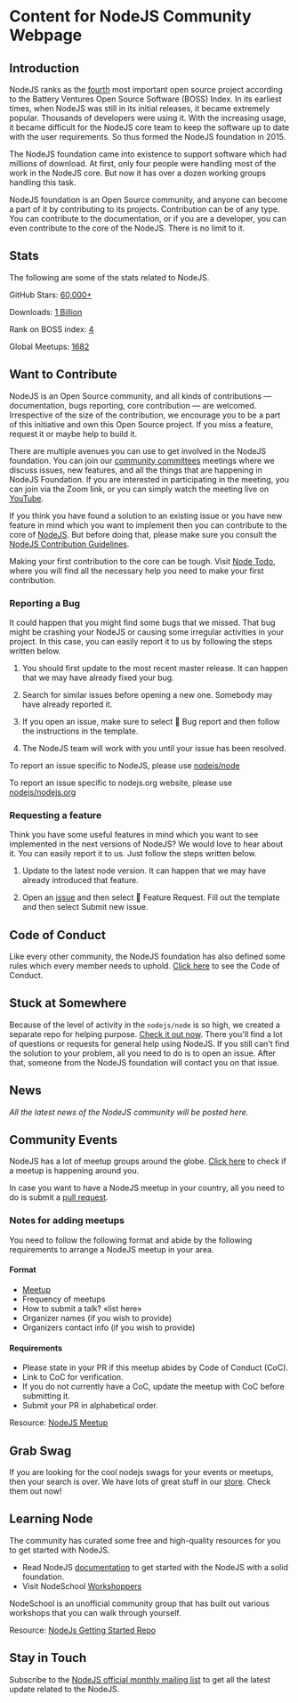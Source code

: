# Content for NodeJS Community Webpage

## Introduction

NodeJS ranks as the [fourth]((https://www.battery.com/powered/boss-index-tracking-explosive-growth-open-source-software/)) most important open source project according to the Battery Ventures Open Source Software (BOSS) Index. In its earliest times, when NodeJS was still in its initial releases, it became extremely popular. Thousands of developers were using it. With the increasing usage, it became difficult for the NodeJS core team to keep the software up to date with the user requirements. So thus formed the NodeJS foundation in 2015.

The NodeJS foundation came into existence to support software which had millions of download. At first, only four people were handling most of the work in the NodeJS core. But now it has over a dozen working groups handling this task.

NodeJS foundation is an Open Source community, and anyone can become a part of it by contributing to its projects. Contribution can be of any type. You can contribute to the documentation, or if you are a developer, you can even contribute to the core of the NodeJS. There is no limit to it.

## Stats

The following are some of the stats related to NodeJS.

GitHub Stars: [60,000+](https://github.com/nodejs/node)

Downloads: [1 Billion](https://medium.com/@nodejs/more-than-a-billion-downloads-of-node-js-952a8a98eb42)

Rank on BOSS index: [4](https://www.battery.com/powered/boss-index-tracking-explosive-growth-open-source-software/)

Global Meetups: [1682](https://www.meetup.com/topics/nodejs/)

## Want to Contribute

NodeJS is an Open Source community, and all kinds of contributions — documentation, bugs reporting, core contribution — are welcomed. Irrespective of the size of the contribution, we encourage you to be a part of this initiative and own this Open Source project. If you miss a feature, request it or maybe help to build it.

There are multiple avenues you can use to get involved in the NodeJS foundation. You can join our [community committees](https://github.com/nodejs/community-committee) meetings where we discuss issues, new features, and all the things that are happening in NodeJS Foundation. If you are interested in participating in the meeting, you can join via the Zoom link, or you can simply watch the meeting live on [YouTube](https://www.youtube.com/channel/UCQPYJluYC_sn_Qz_XE-YbTQ).

If you think you have found a solution to an existing issue or you have new feature in mind which you want to implement then you can contribute to the core of [NodeJS](https://github.com/nodejs/node). But before doing that, please make sure you consult the [NodeJS Contribution Guidelines](https://github.com/nodejs/node/blob/master/CONTRIBUTING.md#pull-requests).

Making your first contribution to the core can be tough. Visit [Node Todo](https://www.nodetodo.org), where you will find all the necessary help you need to make your first contribution.

### Reporting a Bug

It could happen that you might find some bugs that we missed. That bug might be crashing your NodeJS or causing some irregular activities in your project. In this case, you can easily report it to us by following the steps written below.

1. You should first update to the most recent master release. It can happen that we may have already fixed your bug.

2. Search for similar issues before opening a new one. Somebody may have already reported it.

3. If you open an issue, make sure to select 🐛 Bug report and then follow the instructions in the template.

4. The NodeJS team will work with you until your issue has been resolved.

To report an issue specific to NodeJS, please use [nodejs/node](https://github.com/nodejs/node/issues)

To report an issue specific to nodejs.org website, please use [nodejs/nodejs.org](https://github.com/nodejs/nodejs.org/issues)

### Requesting a feature

Think you have some useful features in mind which you want to see implemented in the next versions of NodeJS? We would love to hear about it. You can easily report it to us. Just follow the steps written below.

1. Update to the latest node version. It can happen that we may have already introduced that feature.

2. Open an [issue](https://github.com/nodejs/node/issues) and then select 🚀 Feature Request. Fill out the template and then select Submit new issue.

## Code of Conduct

Like every other community, the NodeJS foundation has also defined some rules which every member needs to uphold. [Click here](https://github.com/nodejs/outreach/blob/master/CODE_OF_CONDUCT.md) to see the Code of Conduct.

## Stuck at Somewhere

Because of the level of activity in the `nodejs/node` is so high, we created a separate repo for helping purpose. [Check it out now](https://github.com/nodejs/help/issues). There you'll find a lot of questions or requests for general help using NodeJS. If you still can't find the solution to your problem, all you need to do is to open an issue. After that, someone from the NodeJS foundation will contact you on that issue.

## News

*All the latest news of the NodeJS community will be posted here.*

## Community Events

NodeJS has a lot of meetup groups around the globe. [Click here](https://nodejs.org/en/get-involved/node-meetups/) to check if a meetup is happening around you.

In case you want to have a NodeJS meetup in your country, all you need to do is submit a [pull request](https://github.com/nodejs/nodejs.org).

### Notes for adding meetups

You need to follow the following format and abide by the following requirements to arrange a NodeJS meetup in your area.

#### Format

* [Meetup](https://www.meetup.com/pdxnode/)
* Frequency of meetups
* How to submit a talk? «list here»
* Organizer names (if you wish to provide)
* Organizers contact info (if you wish to provide)

#### Requirements

* Please state in your PR if this meetup abides by Code of Conduct (CoC).
* Link to CoC for verification.
* If you do not currently have a CoC, update the meetup with CoC before submitting it.
* Submit your PR in alphabetical order.

Resource: [NodeJS Meetup](https://nodejs.org/en/get-involved/node-meetups/)

## Grab Swag

If you are looking for the cool nodejs swags for your events or meetups, then your search is over. We have lots of great stuff in our [store](https://store.nodejs.org). Check them out now!

## Learning Node

The community has curated some free and high-quality resources for you to get started with NodeJS.

* Read NodeJS [documentation](https://nodejs.org/en/docs/) to get started with the NodeJS with a solid foundation.
* Visit NodeSchool [Workshoppers](https://nodeschool.io/#workshoppers)

NodeSchool is an unofficial community group that has built out various workshops that you can walk through yourself.

Resource: [NodeJs Getting Started Repo](https://github.com/nodejs/getting-started)

## Stay in Touch

Subscribe to the [NodeJS official monthly mailing list](https://us14.campaign-archive.com/home/?u=c7c2e114a827812354112c23b&id=f006b61f29) to get all the latest update related to the NodeJS.
